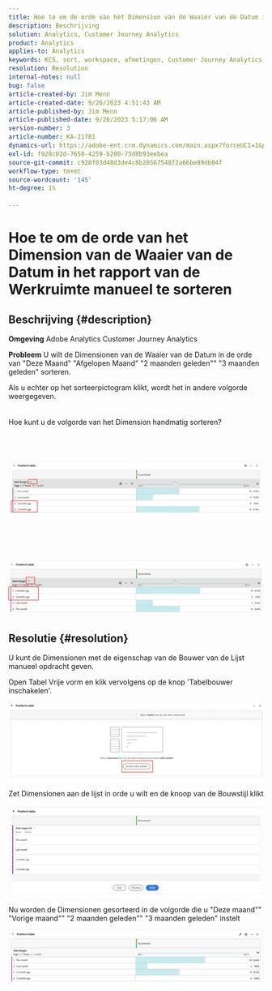 ```yaml
---
title: Hoe te om de orde van het Dimension van de Waaier van de Datum in het rapport van de Werkruimte manueel te sorteren
description: Beschrijving
solution: Analytics, Customer Journey Analytics
product: Analytics
applies-to: Analytics
keywords: KCS, sort, workspace, afmetingen, Customer Journey Analytics, manueel soort, het Dimension van de Waaier van de Datum, rapport, Adobe Analytics
resolution: Resolution
internal-notes: null
bug: false
article-created-by: Jim Menn
article-created-date: 9/26/2023 4:51:43 AM
article-published-by: Jim Menn
article-published-date: 9/26/2023 5:17:06 AM
version-number: 3
article-number: KA-21781
dynamics-url: https://adobe-ent.crm.dynamics.com/main.aspx?forceUCI=1&pagetype=entityrecord&etn=knowledgearticle&id=3a2f1c62-285c-ee11-be6f-6045bd006268
exl-id: f928c02d-7650-4259-b200-75d8b93eebea
source-git-commit: c920f03d48d3de4c8b20567548f2a66be89db04f
workflow-type: tm+mt
source-wordcount: '145'
ht-degree: 1%

---
```


# Hoe te om de orde van het Dimension van de Waaier van de Datum in het rapport van de Werkruimte manueel te sorteren

## Beschrijving {#description}


<b>Omgeving</b>
Adobe Analytics Customer Journey Analytics

<b>Probleem</b>
U wilt de Dimensionen van de Waaier van de Datum in de orde van &quot;Deze Maand&quot; &quot;Afgelopen Maand&quot; &quot;2 maanden geleden&quot;&quot; &quot;3 maanden geleden&quot; sorteren.

Als u echter op het sorteerpictogram klikt, wordt het in andere volgorde weergegeven.
<br><br><br>Hoe kunt u de volgorde van het Dimension handmatig sorteren?<br><br>
<br> <br><br>![](assets/___3b2f1c62-285c-ee11-be6f-6045bd006268___.png)<br><br> <br><br> <br><br>![](assets/___3d2f1c62-285c-ee11-be6f-6045bd006268___.png)

## Resolutie {#resolution}


U kunt de Dimensionen met de eigenschap van de Bouwer van de Lijst manueel opdracht geven.

Open Tabel Vrije vorm en klik vervolgens op de knop &#39;Tabelbouwer inschakelen&#39;.

![](assets/d4eda136-2fcd-ed11-b597-6045bd006793.png)

Zet Dimensionen aan de lijst in orde u wilt en de knoop van de Bouwstijl klikt

![](assets/69497031-30cd-ed11-b597-6045bd006793.png)

Nu worden de Dimensionen gesorteerd in de volgorde die u &quot;Deze maand&quot;&quot; &quot;Vorige maand&quot;&quot; &quot;2 maanden geleden&quot;&quot; &quot;3 maanden geleden&quot; instelt

![](assets/efb1744a-30cd-ed11-b597-6045bd006793.png)
